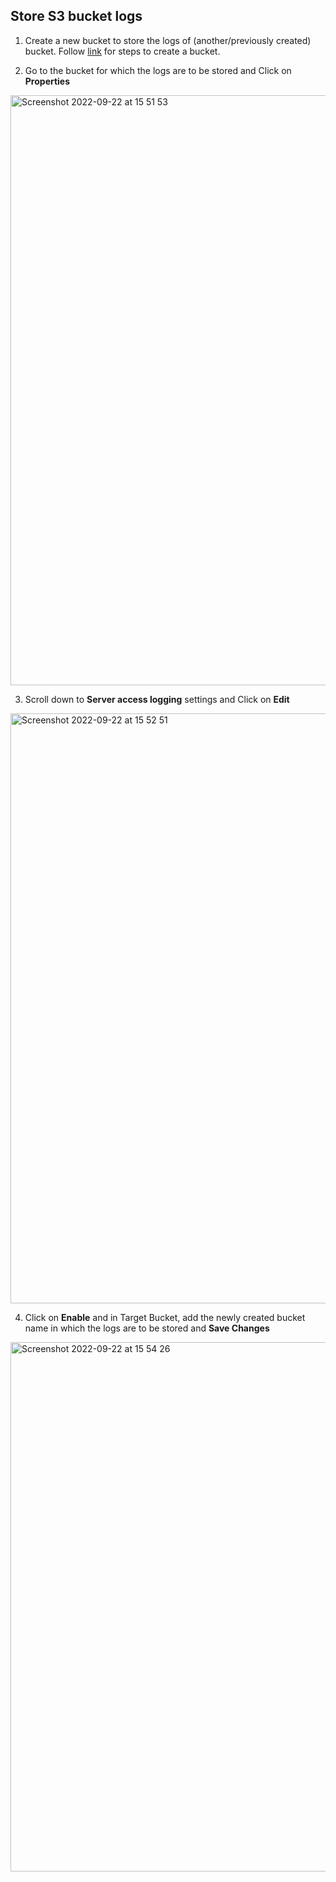 ## Store S3 bucket logs

1. Create a new bucket to store the logs of (another/previously created) bucket. Follow [link](https://github.com/FatemaZahra/cloud_computing/blob/main/S3-bucket/S3bucket.md) for steps to create a bucket.

2. Go to the bucket for which the logs are to be stored and Click on **Properties**
<img width="944" alt="Screenshot 2022-09-22 at 15 51 53" src="https://user-images.githubusercontent.com/102330725/191780216-79ddc4f1-1815-4a68-9ad3-c3af4e928b0b.png">

3. Scroll down to **Server access logging** settings and Click on **Edit**
<img width="944" alt="Screenshot 2022-09-22 at 15 52 51" src="https://user-images.githubusercontent.com/102330725/191780442-ee20f444-e063-49d3-a676-1c4359aade76.png">

4. Click on **Enable** and in Target Bucket, add the newly created bucket name in which the logs are to be stored and **Save Changes**
<img width="847" alt="Screenshot 2022-09-22 at 15 54 26" src="https://user-images.githubusercontent.com/102330725/191780846-8b54e248-9220-4fba-a335-610d06d51458.png">
